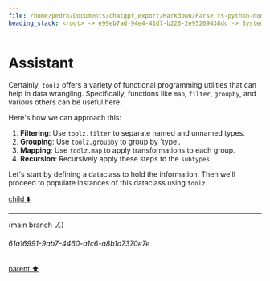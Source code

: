 ```yaml
---
file: /home/pedro/Documents/chatgpt_export/Markdown/Parse ts-python-node-types JSON.md
heading_stack: <root> -> e99eb7ad-94e4-41d7-b226-2e95209438dc -> System -> f5218b62-0612-4055-a04f-15c2a4456b30 -> System -> aaa24a7d-6d79-4f2a-aa46-73a3895b401a -> User -> e2bcdb24-7d4d-4880-bc78-36cac65ea2b7 -> Assistant -> 3af7ae0b-c579-4d4a-90d3-732ef36c4077 -> Assistant -> 8d7a4cfc-4710-4160-b2cd-0ae6821ce860 -> Tool -> 4d1b6605-d6a7-4faf-a82b-dbdbcecc9118 -> Assistant -> aaa292e7-abf4-48a3-8ec5-c9395760f1df -> User -> 95e92a2a-1ecc-4d37-a231-440fb0df8742 -> Assistant
---
```

# Assistant

Certainly, `toolz` offers a variety of functional programming utilities that can help in data wrangling. Specifically, functions like `map`, `filter`, `groupby`, and various others can be useful here.

Here's how we can approach this:

1. **Filtering**: Use `toolz.filter` to separate named and unnamed types.
2. **Grouping**: Use `toolz.groupby` to group by 'type'.
3. **Mapping**: Use `toolz.map` to apply transformations to each group.
4. **Recursion**: Recursively apply these steps to the `subtypes`.

Let's start by defining a dataclass to hold the information. Then we'll proceed to populate instances of this dataclass using `toolz`.

[child ⬇️](#61a16991-9ab7-4460-a1c6-a8b1a7370e7e)

---

(main branch ⎇)
###### 61a16991-9ab7-4460-a1c6-a8b1a7370e7e
[parent ⬆️](#95e92a2a-1ecc-4d37-a231-440fb0df8742)
